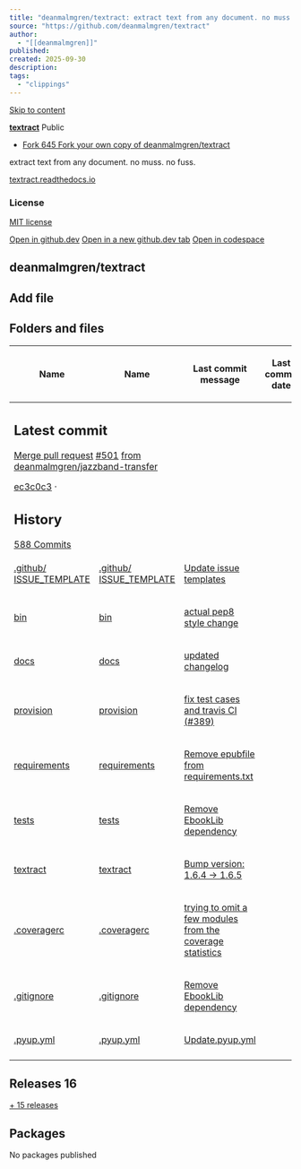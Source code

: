 ```yaml
---
title: "deanmalmgren/textract: extract text from any document. no muss. no fuss."
source: "https://github.com/deanmalmgren/textract"
author:
  - "[[deanmalmgren]]"
published:
created: 2025-09-30
description:
tags:
  - "clippings"
---
```

[Skip to content](https://github.com/deanmalmgren/#start-of-content)

**[textract](https://github.com/deanmalmgren/textract)** Public

- [Fork 645 Fork your own copy of deanmalmgren/textract](https://github.com/deanmalmgren/textract/fork)

extract text from any document. no muss. no fuss.

[textract.readthedocs.io](http://textract.readthedocs.io/ "http://textract.readthedocs.io")

### License

[MIT license](https://github.com/deanmalmgren/textract/blob/master/LICENSE)

[Open in github.dev](https://github.dev/) [Open in a new github.dev tab](https://github.dev/) [Open in codespace](https://github.com/codespaces/new/deanmalmgren/textract?resume=1)

## deanmalmgren/textract

## Add file

## Folders and files

<table><thead><tr><th colspan="2"><span>Name</span></th><th colspan="1"><span>Name</span></th><th><p><span>Last commit message</span></p></th><th colspan="1"><p><span>Last commit date</span></p></th></tr></thead><tbody><tr><td colspan="3"><h2>Latest commit</h2><p><span><a href="https://github.com/deanmalmgren/textract/commit/ec3c0c3c982078d22e51cc2753baeaf48cdf2e19">Merge pull request</a> <a href="https://github.com/deanmalmgren/textract/pull/501">#501</a> <a href="https://github.com/deanmalmgren/textract/commit/ec3c0c3c982078d22e51cc2753baeaf48cdf2e19">from deanmalmgren/jazzband-transfer</a></span></p><p><span><a href="https://github.com/deanmalmgren/textract/commit/ec3c0c3c982078d22e51cc2753baeaf48cdf2e19">ec3c0c3</a> ·</span></p><div><h2>History</h2><a href="https://github.com/deanmalmgren/textract/commits/master/"><span><span><span>588 Commits</span></span></span></a></div></td></tr><tr><td colspan="2"><p><a href="https://github.com/deanmalmgren/textract/tree/master/.github/ISSUE_TEMPLATE"><span>.github/</span> <span>ISSUE_TEMPLATE</span></a></p></td><td colspan="1"><p><a href="https://github.com/deanmalmgren/textract/tree/master/.github/ISSUE_TEMPLATE"><span>.github/</span> <span>ISSUE_TEMPLATE</span></a></p></td><td><p><a href="https://github.com/deanmalmgren/textract/commit/5d7756f6367c9ec94e738525475bed6a019e5e80">Update issue templates</a></p></td><td></td></tr><tr><td colspan="2"><p><a href="https://github.com/deanmalmgren/textract/tree/master/bin">bin</a></p></td><td colspan="1"><p><a href="https://github.com/deanmalmgren/textract/tree/master/bin">bin</a></p></td><td><p><a href="https://github.com/deanmalmgren/textract/commit/91639f0cd75132209337251a009079e0f7aa6048">actual pep8 style change</a></p></td><td></td></tr><tr><td colspan="2"><p><a href="https://github.com/deanmalmgren/textract/tree/master/docs">docs</a></p></td><td colspan="1"><p><a href="https://github.com/deanmalmgren/textract/tree/master/docs">docs</a></p></td><td><p><a href="https://github.com/deanmalmgren/textract/commit/102a58418283fbc833ae1d6dad84e741e09eff66">updated changelog</a></p></td><td></td></tr><tr><td colspan="2"><p><a href="https://github.com/deanmalmgren/textract/tree/master/provision">provision</a></p></td><td colspan="1"><p><a href="https://github.com/deanmalmgren/textract/tree/master/provision">provision</a></p></td><td><p><a href="https://github.com/deanmalmgren/textract/commit/970788effa89d48beb2ae5c1eb464bb8bcaa2ce1">fix test cases and travis CI (</a><a href="https://github.com/deanmalmgren/textract/pull/389">#389</a><a href="https://github.com/deanmalmgren/textract/commit/970788effa89d48beb2ae5c1eb464bb8bcaa2ce1">)</a></p></td><td></td></tr><tr><td colspan="2"><p><a href="https://github.com/deanmalmgren/textract/tree/master/requirements">requirements</a></p></td><td colspan="1"><p><a href="https://github.com/deanmalmgren/textract/tree/master/requirements">requirements</a></p></td><td><p><a href="https://github.com/deanmalmgren/textract/commit/e81913bca80c98cca396a021f96d77e90409c287">Remove epubfile from requirements.txt</a></p></td><td></td></tr><tr><td colspan="2"><p><a href="https://github.com/deanmalmgren/textract/tree/master/tests">tests</a></p></td><td colspan="1"><p><a href="https://github.com/deanmalmgren/textract/tree/master/tests">tests</a></p></td><td><p><a href="https://github.com/deanmalmgren/textract/commit/d2baeb02987914b14204bc9c4829e92380a4e4ff">Remove EbookLib dependency</a></p></td><td></td></tr><tr><td colspan="2"><p><a href="https://github.com/deanmalmgren/textract/tree/master/textract">textract</a></p></td><td colspan="1"><p><a href="https://github.com/deanmalmgren/textract/tree/master/textract">textract</a></p></td><td><p><a href="https://github.com/deanmalmgren/textract/commit/3cb1f2ac22c580d20a4cf576f0e6af6c87a1f023">Bump version: 1.6.4 → 1.6.5</a></p></td><td></td></tr><tr><td colspan="2"><p><a href="https://github.com/deanmalmgren/textract/blob/master/.coveragerc">.coveragerc</a></p></td><td colspan="1"><p><a href="https://github.com/deanmalmgren/textract/blob/master/.coveragerc">.coveragerc</a></p></td><td><p><a href="https://github.com/deanmalmgren/textract/commit/1b6c18466a2e7493a3045dfc87ed588433d308ca">trying to omit a few modules from the coverage statistics</a></p></td><td></td></tr><tr><td colspan="2"><p><a href="https://github.com/deanmalmgren/textract/blob/master/.gitignore">.gitignore</a></p></td><td colspan="1"><p><a href="https://github.com/deanmalmgren/textract/blob/master/.gitignore">.gitignore</a></p></td><td><p><a href="https://github.com/deanmalmgren/textract/commit/d2baeb02987914b14204bc9c4829e92380a4e4ff">Remove EbookLib dependency</a></p></td><td></td></tr><tr><td colspan="2"><p><a href="https://github.com/deanmalmgren/textract/blob/master/.pyup.yml">.pyup.yml</a></p></td><td colspan="1"><p><a href="https://github.com/deanmalmgren/textract/blob/master/.pyup.yml">.pyup.yml</a></p></td><td><p><a href="https://github.com/deanmalmgren/textract/commit/91c02070c02549df93b5e6a7df11c861ecea3174">Update.pyup.yml</a></p></td><td></td></tr><tr><td colspan="3"></td></tr></tbody></table>

## Releases 16

[\+ 15 releases](https://github.com/deanmalmgren/textract/releases)

## Packages

No packages published